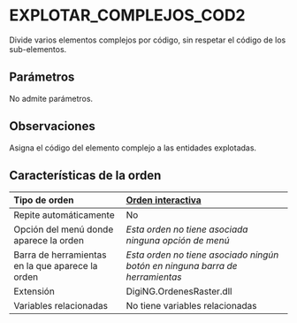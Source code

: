 # EXPLOTAR\_COMPLEJOS\_COD2

Divide varios elementos complejos por código, sin respetar el código de los sub-elementos.

## Parámetros

No admite parámetros.

## Observaciones

Asigna el código del elemento complejo a las entidades explotadas.

## Características de la orden

| Tipo de orden | [Orden interactiva](explotar-complejos-cod2.md) |
| :--- | :--- |
| Repite automáticamente | No |
| Opción del menú donde aparece la orden | _Esta orden no tiene asociada ninguna opción de menú_ |
| Barra de herramientas en la que aparece la orden | _Esta orden no tiene asociado ningún botón en ninguna barra de herramientas_ |
| Extensión | DigiNG.OrdenesRaster.dll |
| Variables relacionadas | No tiene variables relacionadas |

